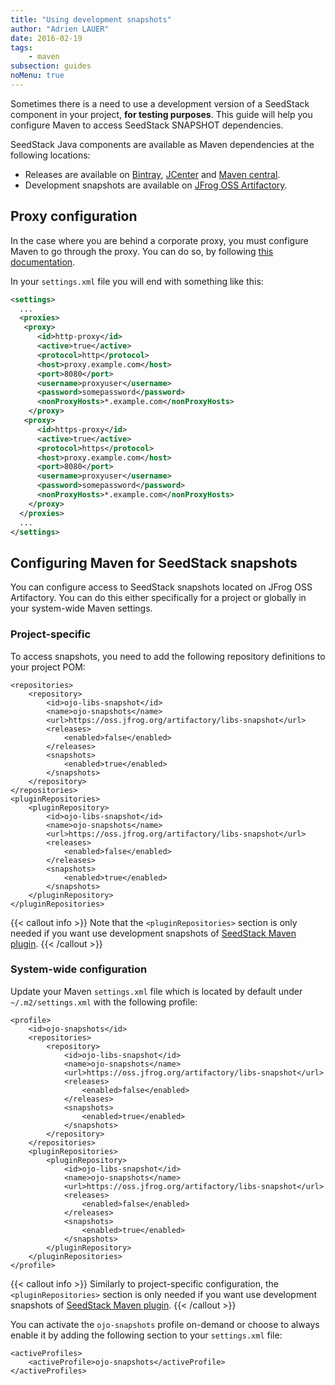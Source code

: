 ```yaml
---
title: "Using development snapshots"
author: "Adrien LAUER"
date: 2016-02-19
tags:
    - maven
subsection: guides
noMenu: true
---
```


Sometimes there is a need to use a development version of a SeedStack component in your project, **for testing purposes**.
This guide will help you configure Maven to access SeedStack SNAPSHOT dependencies.<!--more-->
 
SeedStack Java components are available as Maven dependencies at the following locations:

* Releases are available on [Bintray](https://bintray.com/seedstack/jars), [JCenter](https://bintray.com/bintray/jcenter)
 and [Maven central](http://search.maven.org/).
* Development snapshots are available on [JFrog OSS Artifactory](https://oss.jfrog.org/artifactory/webapp/#/artifacts/browse/simple/General/oss-snapshot-local/org/seedstack).

## Proxy configuration

In the case where you are behind a corporate proxy, you must configure Maven to go through the proxy. You can do so, by
following [this documentation](https://maven.apache.org/guides/mini/guide-proxies.html).

In your `settings.xml` file you will end with something like this: 

```xml
<settings>
  ...
  <proxies>
   <proxy>
      <id>http-proxy</id>
      <active>true</active>
      <protocol>http</protocol>
      <host>proxy.example.com</host>
      <port>8080</port>
      <username>proxyuser</username>
      <password>somepassword</password>
      <nonProxyHosts>*.example.com</nonProxyHosts>
    </proxy>
   <proxy>
      <id>https-proxy</id>
      <active>true</active>
      <protocol>https</protocol>
      <host>proxy.example.com</host>
      <port>8080</port>
      <username>proxyuser</username>
      <password>somepassword</password>
      <nonProxyHosts>*.example.com</nonProxyHosts>
    </proxy>
  </proxies>
  ...
</settings>
```

## Configuring Maven for SeedStack snapshots

You can configure access to SeedStack snapshots located on JFrog OSS Artifactory. You can do this either specifically for
a project or globally in your system-wide Maven settings.

### Project-specific

To access snapshots, you need to add the following repository definitions to your project POM:

    <repositories>
        <repository>
            <id>ojo-libs-snapshot</id>
            <name>ojo-snapshots</name>
            <url>https://oss.jfrog.org/artifactory/libs-snapshot</url>
            <releases>
                <enabled>false</enabled>
            </releases>
            <snapshots>
                <enabled>true</enabled>
            </snapshots>
        </repository>
    </repositories>
    <pluginRepositories>
        <pluginRepository>
            <id>ojo-libs-snapshot</id>
            <name>ojo-snapshots</name>
            <url>https://oss.jfrog.org/artifactory/libs-snapshot</url>
            <releases>
                <enabled>false</enabled>
            </releases>
            <snapshots>
                <enabled>true</enabled>
            </snapshots>
        </pluginRepository>
    </pluginRepositories>

{{< callout info >}}
Note that the `<pluginRepositories>` section is only needed if you want use development snapshots of [SeedStack Maven
plugin](http://seedstack.org/docs/seed/maven-plugin/).
{{< /callout >}}

### System-wide configuration

Update your Maven `settings.xml` file which is located by default under `~/.m2/settings.xml` with the following profile:

    <profile>
        <id>ojo-snapshots</id>
        <repositories>
            <repository>
                <id>ojo-libs-snapshot</id>
                <name>ojo-snapshots</name>
                <url>https://oss.jfrog.org/artifactory/libs-snapshot</url>
                <releases>
                    <enabled>false</enabled>
                </releases>
                <snapshots>
                    <enabled>true</enabled>
                </snapshots>
            </repository>
        </repositories>
        <pluginRepositories>
            <pluginRepository>
                <id>ojo-libs-snapshot</id>
                <name>ojo-snapshots</name>
                <url>https://oss.jfrog.org/artifactory/libs-snapshot</url>
                <releases>
                    <enabled>false</enabled>
                </releases>
                <snapshots>
                    <enabled>true</enabled>
                </snapshots>
            </pluginRepository>
        </pluginRepositories>
    </profile>

{{< callout info >}}
Similarly to project-specific configuration, the `<pluginRepositories>` section is only needed if you want use development
snapshots of [SeedStack Maven plugin](http://seedstack.org/docs/seed/maven-plugin/).
{{< /callout >}}

You can activate the `ojo-snapshots` profile on-demand or choose to always enable it by adding the following section to
your `settings.xml` file:

    <activeProfiles>
        <activeProfile>ojo-snapshots</activeProfile>
    </activeProfiles>

